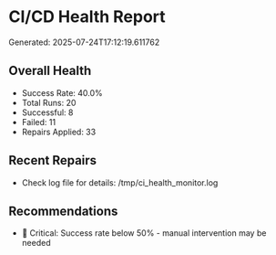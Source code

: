 # CI/CD Health Report

Generated: 2025-07-24T17:12:19.611762

## Overall Health
- Success Rate: 40.0%
- Total Runs: 20
- Successful: 8
- Failed: 11
- Repairs Applied: 33

## Recent Repairs
- Check log file for details: /tmp/ci_health_monitor.log

## Recommendations
- 🚨 Critical: Success rate below 50% - manual intervention may be needed
